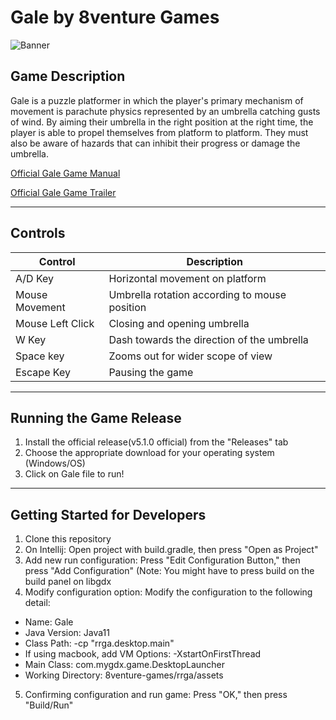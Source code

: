 # Gale by 8venture Games

![Banner](https://github.com/choikh0423/8venture-games/assets/57926472/aaade5c6-5267-40e0-a2f3-9b0e35848cb9)

## Game Description
Gale is a puzzle platformer in which the player's primary mechanism of movement is parachute physics represented by an umbrella catching gusts of wind. By aiming their umbrella in the right position at the right time, the player is able to propel themselves from platform to platform. They must also be aware of hazards that can inhibit their progress or damage the umbrella.

[Official Gale Game Manual](https://drive.google.com/file/d/18eWzLGW1wK-oyUedte51pWnlAx2Vm5ib/view?usp=sharing)

[Official Gale Game Trailer](https://www.youtube.com/watch?v=lg16KX-aXWo)

---
## Controls

| Control | Description |
| ------------- | ------------- |
| A/D Key  | Horizontal movement on platform |
| Mouse Movement | Umbrella rotation according to mouse position |
| Mouse Left Click  | Closing and opening umbrella |
| W Key| Dash towards the direction of the umbrella |
| Space key | Zooms out for wider scope of view|
| Escape Key| Pausing the game |

---
## Running the Game Release
1. Install the official release(v5.1.0 official) from the "Releases" tab
2. Choose the appropriate download for your operating system (Windows/OS)
3. Click on Gale file to run!

---
## Getting Started for Developers
1. Clone this repository
2. On Intellij: Open project with build.gradle, then press "Open as Project"
3. Add new run configuration: Press "Edit Configuration Button," then press "Add Configuration" (Note: You might have to press build on the build panel on libgdx
4. Modify configuration option: Modify the configuration to the following detail:
  - Name: Gale
  - Java Version: Java11
  - Class Path: -cp "rrga.desktop.main"
  - If using macbook, add VM Options: -XstartOnFirstThread
  - Main Class: com.mygdx.game.DesktopLauncher
  - Working Directory: 8venture-games/rrga/assets
5. Confirming configuration and run game: Press "OK," then press "Build/Run"
